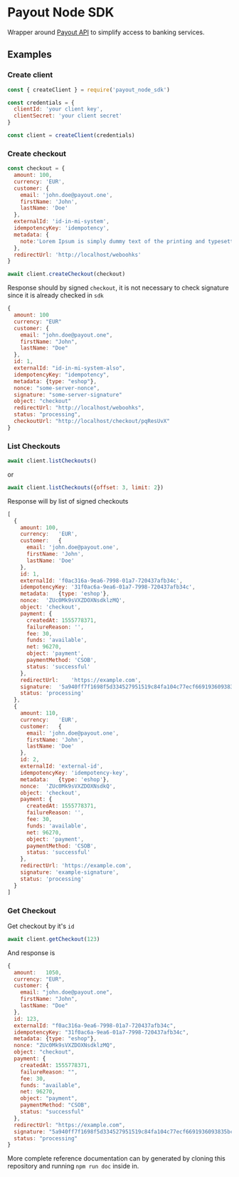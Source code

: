 # Payout Node SDK

Wrapper around [Payout API](https://postman.payout.one/) to simplify 
access to banking services.

## Examples

### Create client

```js
const { createClient } = require('payout_node_sdk')

const credentials = {
  clientId: 'your client key',
  clientSecret: 'your client secret'
}

const client = createClient(credentials)
```

### Create checkout

```js
const checkout = {
  amount: 100,
  currency: 'EUR',
  customer: {
    email: 'john.doe@payout.one',
    firstName: 'John',
    lastName: 'Doe'
  },
  externalId: 'id-in-mi-system',
  idempotencyKey: 'idempotency',
  metadata: {
    note:'Lorem Ipsum is simply dummy text of the printing and typesetting industry. Lorem Ipsum has been.'
  },
  redirectUrl: 'http://localhost/weboohks'
}

await client.createCheckout(checkout)
```
Response should by signed `checkout`, it is not necessary to check signature
since it is already checked in `sdk`
```js
{
  amount: 100
  currency: "EUR"
  customer: {
    email: "john.doe@payout.one",
    firstName: "John",
    lastName: "Doe"
  },
  id: 1,
  externalId: "id-in-mi-system-also",
  idempotencyKey: "idempotency",
  metadata: {type: "eshop"},
  nonce: "some-server-nonce",
  signature: "some-server-signature"
  object: "checkout"
  redirectUrl: "http://localhost/weboohks",
  status: "processing",
  checkoutUrl: "http://localhost/checkout/pqResUvX"
}
```

### List Checkouts
```js
await client.listCheckouts()
```
or
```js
await client.listCheckouts({offset: 3, limit: 2})
```
Response will by list of signed checkouts
```js
[
  {
    amount:	100,
    currency:	'EUR',
    customer:	{
      email: 'john.doe@payout.one',
      firstName: 'John',
      lastName: 'Doe'
    },
    id:	1,
    externalId:	'f0ac316a-9ea6-7998-01a7-720437afb34c',
    idempotencyKey:	'31f0ac6a-9ea6-01a7-7998-720437afb34c',
    metadata:	{type: 'eshop'},
    nonce:	'ZUc0Mk9sVXZDOXNsdklzMQ',
    object:	'checkout',
    payment: {
      createdAt: 1555778371,
      failureReason: '',
      fee: 30,
      funds: 'available',
      net: 96270,
      object: 'payment',
      paymentMethod: 'CSOB',
      status: 'successful'
    },
    redirectUrl:	'https://example.com',
    signature:	'5a940ff7f1698f5d334527951519c84fa104c77ecf6691936093835bcac14d52',
    status:	'processing'
  },
  {
    amount:	110,
    currency:	'EUR',
    customer:	{
      email: 'john.doe@payout.one',
      firstName: 'John',
      lastName: 'Doe'
    },
    id:	2,
    externalId:	'external-id',
    idempotencyKey:	'idempotency-key',
    metadata:	{type: 'eshop'},
    nonce:	'ZUc0Mk9sVXZDOXNsdkQ',
    object:	'checkout',
    payment: {
      createdAt: 1555778371,
      failureReason: '',
      fee: 30,
      funds: 'available',
      net: 96270,
      object: 'payment',
      paymentMethod: 'CSOB',
      status: 'successful'
    },
    redirectUrl: 'https://example.com',
    signature: 'example-signature',
    status:	'processing'
  }
]
```

### Get Checkout
Get checkout by it's `id`
```js
await client.getCheckout(123)
```
And response is
```js
{
  amount:	1050,
  currency:	"EUR",
  customer:	{
    email: "john.doe@payout.one",
    firstName: "John",
    lastName: "Doe"
  },
  id: 123,
  externalId: "f0ac316a-9ea6-7998-01a7-720437afb34c",
  idempotencyKey: "31f0ac6a-9ea6-01a7-7998-720437afb34c",
  metadata:	{type: "eshop"},
  nonce: "ZUc0Mk9sVXZDOXNsdklzMQ",
  object: "checkout",
  payment: {
    createdAt: 1555778371,
    failureReason: "",
    fee: 30,
    funds: "available",
    net: 96270,
    object: "payment",
    paymentMethod: "CSOB",
    status: "successful"
  },
  redirectUrl: "https://example.com",
  signature: "5a940ff7f1698f5d334527951519c84fa104c77ecf6691936093835bcac14d52",
  status: "processing"
}
```

More complete reference documentation can by generated by cloning this repository and running `npm run doc`
inside in.
